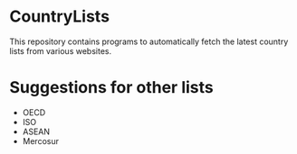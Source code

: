 # CountryLists
This repository contains programs to automatically fetch the latest country lists from various websites.

# Suggestions for other lists
- OECD
- ISO
- ASEAN
- Mercosur
